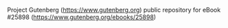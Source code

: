 Project Gutenberg (https://www.gutenberg.org) public repository for eBook #25898 (https://www.gutenberg.org/ebooks/25898)
